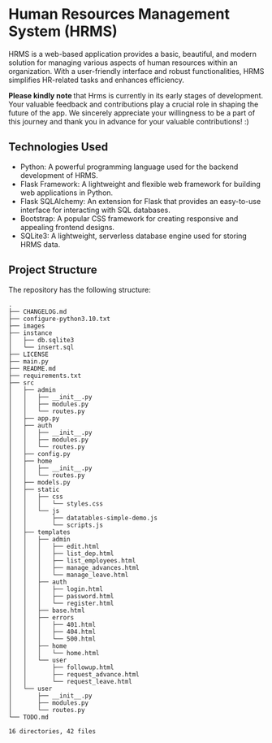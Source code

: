 # Human Resources Management System (HRMS)

HRMS is a web-based application provides a basic, beautiful, and modern solution for managing various aspects of human resources within an organization. With a user-friendly interface and robust functionalities, HRMS simplifies HR-related tasks and enhances efficiency.

<b>Please kindly note </b> that Hrms is currently in its early stages of development. Your valuable feedback and contributions play a crucial role in shaping the future of the app. We sincerely appreciate your willingness to be a part of this journey and thank you in advance for your valuable contributions! :)

## Technologies Used

- Python: A powerful programming language used for the backend development of HRMS.
- Flask Framework: A lightweight and flexible web framework for building web applications in Python.
- Flask SQLAlchemy: An extension for Flask that provides an easy-to-use interface for interacting with SQL databases.
- Bootstrap: A popular CSS framework for creating responsive and appealing frontend designs.
- SQLite3: A lightweight, serverless database engine used for storing HRMS data.

## Project Structure

The repository has the following structure:

```
.
├── CHANGELOG.md
├── configure-python3.10.txt
├── images
├── instance
│   ├── db.sqlite3
│   └── insert.sql
├── LICENSE
├── main.py
├── README.md
├── requirements.txt
├── src
│   ├── admin
│   │   ├── __init__.py
│   │   ├── modules.py
│   │   └── routes.py
│   ├── app.py
│   ├── auth
│   │   ├── __init__.py
│   │   ├── modules.py
│   │   └── routes.py
│   ├── config.py
│   ├── home
│   │   ├── __init__.py
│   │   └── routes.py
│   ├── models.py
│   ├── static
│   │   ├── css
│   │   │   └── styles.css
│   │   └── js
│   │       ├── datatables-simple-demo.js
│   │       └── scripts.js
│   ├── templates
│   │   ├── admin
│   │   │   ├── edit.html
│   │   │   ├── list_dep.html
│   │   │   ├── list_employees.html
│   │   │   ├── manage_advances.html
│   │   │   └── manage_leave.html
│   │   ├── auth
│   │   │   ├── login.html
│   │   │   ├── password.html
│   │   │   └── register.html
│   │   ├── base.html
│   │   ├── errors
│   │   │   ├── 401.html
│   │   │   ├── 404.html
│   │   │   └── 500.html
│   │   ├── home
│   │   │   └── home.html
│   │   └── user
│   │       ├── followup.html
│   │       ├── request_advance.html
│   │       └── request_leave.html
│   └── user
│       ├── __init__.py
│       ├── modules.py
│       └── routes.py
└── TODO.md

16 directories, 42 files

```

